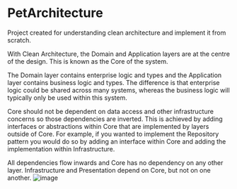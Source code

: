 # PetArchitecture
Project created for understanding clean architecture and implement it from scratch.


With Clean Architecture, the Domain and Application layers are at the centre of the design. This is known as the Core of the system.

The Domain layer contains enterprise logic and types and the Application layer contains business logic and types. The difference is that enterprise logic could be shared across many systems, whereas the business logic will typically only be used within this system.

Core should not be dependent on data access and other infrastructure concerns so those dependencies are inverted. This is achieved by adding interfaces or abstractions within Core that are implemented by layers outside of Core. For example, if you wanted to implement the Repository pattern you would do so by adding an interface within Core and adding the implementation within Infrastructure.

All dependencies flow inwards and Core has no dependency on any other layer. Infrastructure and Presentation depend on Core, but not on one another.
![image](https://user-images.githubusercontent.com/23182545/188229099-244e8c77-0715-4887-8b71-bf9834161366.png)
